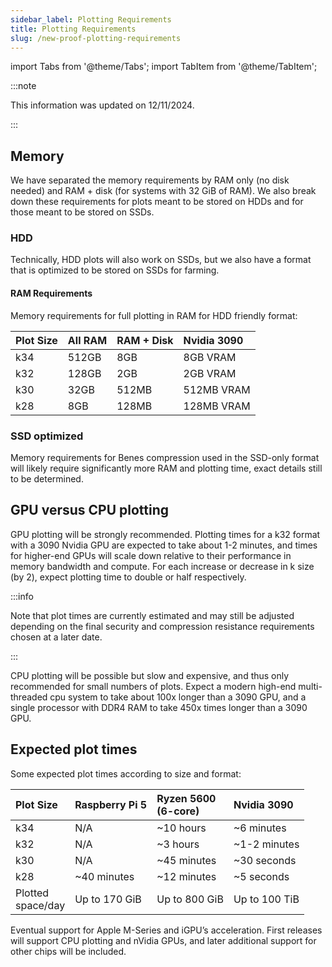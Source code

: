 ```yaml
---
sidebar_label: Plotting Requirements
title: Plotting Requirements
slug: /new-proof-plotting-requirements
---
```


import Tabs from '@theme/Tabs';
import TabItem from '@theme/TabItem';

:::note

This information was updated on 12/11/2024.

:::

## Memory

We have separated the memory requirements by RAM only (no disk needed) and RAM + disk (for systems with 32 GiB of RAM). We also break down these requirements for plots meant to be stored on HDDs and for those meant to be stored on SSDs.

### HDD

Technically, HDD plots will also work on SSDs, but we also have a format that is optimized to be stored on SSDs for farming.

#### RAM Requirements

Memory requirements for full plotting in RAM for HDD friendly format:

| Plot Size | All RAM | RAM + Disk | Nvidia 3090 |
| :-------- | :------ | :--------- | :---------- |
| k34       | 512GB   | 8GB        | 8GB VRAM    |
| k32       | 128GB   | 2GB        | 2GB VRAM    |
| k30       | 32GB    | 512MB      | 512MB VRAM  |
| k28       | 8GB     | 128MB      | 128MB VRAM  |

### SSD optimized

Memory requirements for Benes compression used in the SSD-only format will likely require significantly more RAM and plotting time, exact details still to be determined.

## GPU versus CPU plotting

GPU plotting will be strongly recommended. Plotting times for a k32 format with a 3090 Nvidia GPU are expected to take about 1-2 minutes, and times for higher-end GPUs will scale down relative to their performance in memory bandwidth and compute. For each increase or decrease in k size (by 2), expect plotting time to double or half respectively.

:::info

Note that plot times are currently estimated and may still be adjusted depending on the final security and compression resistance requirements chosen at a later date.

:::

CPU plotting will be possible but slow and expensive, and thus only recommended for small numbers of plots. Expect a modern high-end multi-threaded cpu system to take about 100x longer than a 3090 GPU, and a single processor with DDR4 RAM to take 450x times longer than a 3090 GPU.

## Expected plot times

Some expected plot times according to size and format:

| Plot Size               | Raspberry Pi 5   | Ryzen 5600 <br/> (6-core) | Nvidia 3090       |
| :---------------------- | :--------------- | :------------------------ | :---------------- |
| k34                     | N/A              | &#126;10 hours            | &#126;6 minutes   |
| k32                     | N/A              | &#126;3 hours             | &#126;1-2 minutes |
| k30                     | N/A              | &#126;45 minutes          | &#126;30 seconds  |
| k28                     | &#126;40 minutes | &#126;12 minutes          | &#126;5 seconds   |
| Plotted <br/> space/day | Up to 170 GiB    | Up to 800 GiB             | Up to 100 TiB     |

Eventual support for Apple M-Series and iGPU’s acceleration. First releases will support CPU plotting and nVidia GPUs, and later additional support for other chips will be included.
